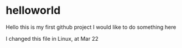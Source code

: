 # helloworld

Hello this is my first github project
I would like to do something here

I changed this file in Linux, at Mar 22
